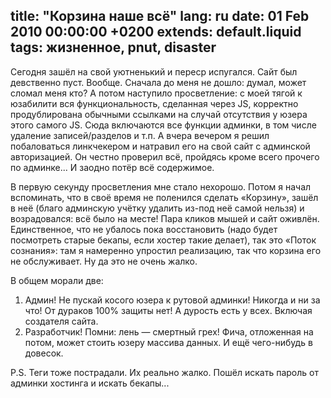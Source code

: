 title: "Корзина наше всё"
lang: ru
date: 01 Feb 2010 00:00:00 +0200
extends: default.liquid
tags: жизненное, pnut, disaster
---
Сегодня зашёл на свой уютненький и переср испугался. Сайт был девственно пуст. Вообще. Сначала до меня не дошло: думал, может сломал меня кто? А потом наступило просветление: с моей тягой к юзабилити вся функциональность, сделанная через JS, корректно продублирована обычными ссылками на случай отсутствия у юзера этого самого JS. Сюда включаются все функции админки, в том числе удаление записей/разделов и т.п. А вчера вечером я решил побаловаться линкчекером и натравил его на свой сайт с админской авторизацией. Он честно проверил всё, пройдясь кроме всего прочего по админке... И заодно потёр всё содержимое.

В первую секунду просветления мне стало нехорошо. Потом я начал вспоминать, что в своё время не поленился сделать «Корзину», зашёл в неё (благо админскую учётку удалить из-под неё самой нельзя) и возрадовался: всё было на месте! Пара кликов мышей и сайт оживлён. Единственное, что не убалось пока восстановить (надо будет посмотреть старые бекапы, если хостер такие делает), так это «Поток сознания»: там я намеренно упростил реализацию, так что корзина его не обслуживает. Ну да это не очень жалко.

В общем морали две:

  1. Админ! Не пускай косого юзера к рутовой админки! Никогда и ни за что! От дураков 100% защиты нет! А дурость есть у всех. Включая создателя сайта.
  2. Разработчик! Помни: лень — смертный грех! Фича, отложенная на потом, может стоить юзеру массива данных. И ещё чего-нибудь в довесок.

P.S. Теги тоже пострадали. Их реально жалко. Пошёл искать пароль от админки хостинга и искать бекапы...
